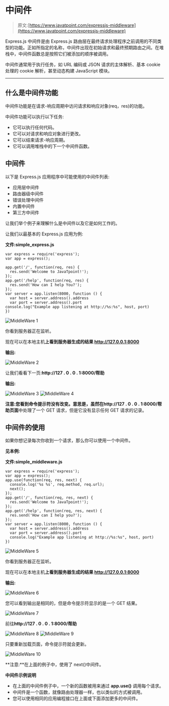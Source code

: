# 中间件

> 原文:[https://www.javatpoint.com/expressjs-middleware](https://www.javatpoint.com/expressjs-middleware)

Express.js 中间件是由 Express.js 路由层在最终请求处理程序之前调用的不同类型的功能。正如所指定的名称，中间件出现在初始请求和最终预期路由之间。在堆栈中，中间件函数总是按照它们被添加的顺序被调用。

中间件通常用于执行任务，如 URL 编码或 JSON 请求的主体解析、基本 cookie 处理的 cookie 解析，甚至动态构建 JavaScript 模块。

* * *

## 什么是中间件功能

中间件功能是在请求-响应周期中访问请求和响应对象(req，res)的功能。

中间件功能可以执行以下任务:

*   它可以执行任何代码。
*   它可以对请求和响应对象进行更改。
*   它可以结束请求-响应周期。
*   它可以调用堆栈中的下一个中间件函数。

## 中间件

以下是 Express.js 应用程序中可能使用的中间件列表:

*   应用层中间件
*   路由器级中间件
*   错误处理中间件
*   内置中间件
*   第三方中间件

让我们举个例子来理解什么是中间件以及它是如何工作的。

让我们以最基本的 Express.js 应用为例:

**文件:simple_express.js**

```
var express = require('express');
var app = express();

app.get('/', function(req, res) {
  res.send('Welcome to JavaTpoint!');
});
app.get('/help', function(req, res) {
  res.send('How can I help You?');
});
var server = app.listen(8000, function () {
  var host = server.address().address
  var port = server.address().port
console.log("Example app listening at http://%s:%s", host, port)
})

```

![MiddleWare 1](../Images/1ea3c2d9659e4bab6ef5fea6c1a0cf80.png)

你看到服务器正在监听。

现在可以在本地主机**上看到服务器生成的结果 http://127.0.0.1:8000**

**输出:**

![MiddleWare 2](../Images/cb919d568a8163e863a7ef5c3dae9d7c.png)

让我们看看下一页:**http://127 . 0 . 0 . 1:8000/帮助**

**输出:**

![MiddleWare 3](../Images/fbac00f4d170c933a15af79c4bd090af.png) ![MiddleWare 4](../Images/fee83a26ec8d46298d68d0a8c9828883.png)

**注意:**您看到命令提示符没有改变。意思是，虽然在**http://127 . 0 . 0 . 1:8000/帮助页面**中处理了一个 GET 请求，但是它没有显示任何 GET 请求的记录。

## 中间件的使用

如果你想记录每次你收到一个请求，那么你可以使用一个中间件。

**见本例:**

**文件:simple_middleware.js**

```
var express = require('express');
var app = express();
app.use(function(req, res, next) {
  console.log('%s %s', req.method, req.url);
  next();
});
app.get('/', function(req, res, next) {
  res.send('Welcome to JavaTpoint!');
});
app.get('/help', function(req, res, next) {
  res.send('How can I help you?');
});
var server = app.listen(8000, function () {
  var host = server.address().address
  var port = server.address().port
  console.log("Example app listening at http://%s:%s", host, port)
})

```

![MiddleWare 5](../Images/b906a1eb9f141b689d6b5150507060f8.png)

你看到服务器正在监听。

现在可以在本地主机**上看到服务器生成的结果 http://127.0.0.1:8000**

**输出:**

![MiddleWare 6](../Images/66c35365af89f0c33af8bc47128f8fcf.png)

您可以看到输出是相同的，但是命令提示符显示的是一个 GET 结果。

![MiddleWare 7](../Images/a869d6410a2e25ded5aff0836c8063db.png)

前往**http://127 . 0 . 0 . 1:8000/帮助**

![MiddleWare 8](../Images/a5fcf4241f8f42135026496bdcc2d8a7.png) ![MiddleWare 9](../Images/fafe8a6198027c057eb98e3c7883467d.png)

只要重新加载页面，命令提示符就会更新。

![MiddleWare 10](../Images/0868e6363620c6293d03fb522e091d40.png)

**注意:**在上面的例子中，使用了 next()中间件。

**中间件示例说明**

*   在上面的中间件例子中，一个新的函数被用来通过 **app.use()** 调用每个请求。
*   中间件是一个函数，就像路由处理器一样，也以类似的方式被调用。
*   您可以使用相同的应用编程接口在上面或下面添加更多的中间件。